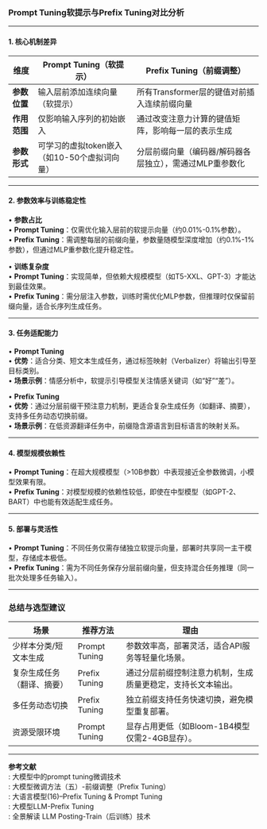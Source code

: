 
### Prompt Tuning软提示与Prefix Tuning对比分析

---

#### **1. 核心机制差异**
| **维度**     | **Prompt Tuning（软提示）**                  | **Prefix Tuning（前缀调整）**                            |
| ------------ | -------------------------------------------- | -------------------------------------------------------- |
| **参数位置** | 输入层前添加连续向量（软提示）               | 所有Transformer层的键值对前插入连续前缀向量              |
| **作用范围** | 仅影响输入序列的初始嵌入                     | 通过改变注意力计算的键值矩阵，影响每一层的表示生成       |
| **参数形式** | 可学习的虚拟token嵌入（如10-50个虚拟词向量） | 分层前缀向量（编码器/解码器各层独立），需通过MLP重参数化 |

---

#### **2. 参数效率与训练稳定性**
• **参数占比**  
  • **Prompt Tuning**：仅需优化输入层前的软提示向量（约0.01%-0.1%参数）。  
  • **Prefix Tuning**：需调整每层的前缀向量，参数量随模型深度增加（约0.1%-1%参数），但通过MLP重参数化提升稳定性。  

• **训练复杂度**  
  • **Prompt Tuning**：实现简单，但依赖大规模模型（如T5-XXL、GPT-3）才能达到最佳效果。  
  • **Prefix Tuning**：需分层注入参数，训练时需优化MLP参数，但推理时仅保留前缀向量，适合长序列生成任务。

---

#### **3. 任务适配能力**
• **Prompt Tuning**  
  • **优势**：适合分类、短文本生成任务，通过标签映射（Verbalizer）将输出引导至目标类别。  
  • **场景示例**：情感分析中，软提示引导模型关注情感关键词（如“好”“差”）。  

• **Prefix Tuning**  
  • **优势**：通过分层前缀干预注意力机制，更适合复杂生成任务（如翻译、摘要），支持多任务动态切换前缀。  
  • **场景示例**：在低资源翻译任务中，前缀隐含源语言到目标语言的映射关系。

---

#### **4. 模型规模依赖性**
• **Prompt Tuning**：在超大规模模型（>10B参数）中表现接近全参数微调，小模型效果有限。  
• **Prefix Tuning**：对模型规模的依赖性较低，即使在中型模型（如GPT-2、BART）中也能有效适配生成任务。

---

#### **5. 部署与灵活性**
• **Prompt Tuning**：不同任务仅需存储独立软提示向量，部署时共享同一主干模型，存储成本极低。  
• **Prefix Tuning**：需为不同任务保存分层前缀向量，但支持混合任务推理（同一批次处理多任务输入）。

---

### **总结与选型建议**
| **场景**                   | **推荐方法**  | **理由**                                                     |
| -------------------------- | ------------- | ------------------------------------------------------------ |
| 少样本分类/短文本生成      | Prompt Tuning | 参数效率高，部署灵活，适合API服务等轻量化场景。              |
| 复杂生成任务（翻译、摘要） | Prefix Tuning | 通过分层前缀控制注意力机制，生成质量更稳定，支持长文本输出。 |
| 多任务动态切换             | Prefix Tuning | 独立前缀支持任务快速切换，避免模型重复部署。                 |
| 资源受限环境               | Prompt Tuning | 显存占用更低（如Bloom-1B4模型仅需2-4GB显存）。               |

---

**参考文献**  
: 大模型中的prompt tuning微调技术  
: 大模型微调方法（五）-前缀调整（Prefix Tuning）  
: 大语言模型(16)–Prefix Tuning & Prompt Tuning  
: 大模型LLM-Prefix Tuning  
: 全景解读 LLM Posting-Train（后训练）技术